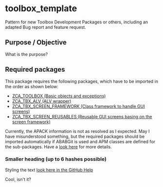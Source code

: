 # toolbox_template
Pattern for new Toolbox Development Packages or others, including an adapted Bug report and feature request.

## Purpose / Objective
What is the purpose?

## Required packages
This package requires the following packages, which have to be imported in the order as shown below:
* [ZCA_TOOLBOX (Basic objects and exceptions)](https://github.com/JSB-Vienna/ZCA_TOOLBOX.git)
* [ZCA_TBX_ALV (ALV wrapper)](https://github.com/JSB-Vienna/ZCA_TBX_ALV.git)
* [ZCA_TBX_SCREEN_FRAMEWORK (Class framework to handle GUI screens)](https://github.com/JSB-Vienna/ZCA_TBX_SCREEN_FRAMEWORK.git)
* [ZCA_TBX_SCREEN_REUSABLES (Reusable GUI screens basing on the screen framework)](https://github.com/JSB-Vienna/ZCA_TBX_SCREEN_REUSABLES.git)

Currently, the APACK information is not as resolved as I expected. May I have misunderstood something, but the required packages should be imported automatically if ABABGit is used and APM classes are defined for the sub-packages. Have a [look here](https://docs.abapgit.org/user-guide/reference/apack.html) for more details.

### Smaller heading (up to 6 hashes possible)

Styling the text [look here in the GitHub Help](https://docs.github.com/de/get-started/writing-on-github/getting-started-with-writing-and-formatting-on-github/basic-writing-and-formatting-syntax)

Cool, isn't it?


